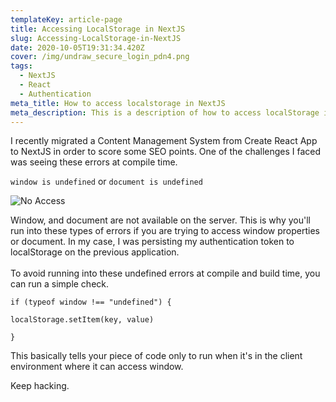 ```yaml
---
templateKey: article-page
title: Accessing LocalStorage in NextJS
slug: Accessing-LocalStorage-in-NextJS
date: 2020-10-05T19:31:34.420Z
cover: /img/undraw_secure_login_pdn4.png
tags:
  - NextJS
  - React
  - Authentication
meta_title: How to access localstorage in NextJS
meta_description: This is a description of how to access localStorage in NextJS
---
```



I recently migrated a Content Management System from Create React App to NextJS in order to score some SEO points. 
One of the challenges I faced was seeing these errors at compile time. 

`window is undefined` or `document is undefined`

![No Access](/img/undraw_authentication_fsn5.png "Can't be accessed")

Window, and document are not available on the server. This is why you'll run into these types of errors if you are trying to access window properties or document. 
In my case, I was persisting my authentication token to localStorage on the previous application. \
\
To avoid running into these undefined errors at compile and build time, you can run a simple check.

`if (typeof window !== "undefined") {`

`localStorage.setItem(key, value)`

`}`

This basically tells your piece of code only to run when it's in the client environment where it can access window.

Keep hacking.